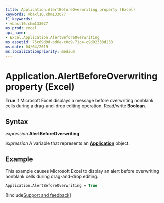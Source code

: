 ```yaml
---
title: Application.AlertBeforeOverwriting property (Excel)
keywords: vbaxl10.chm133077
f1_keywords:
- vbaxl10.chm133077
ms.prod: excel
api_name:
- Excel.Application.AlertBeforeOverwriting
ms.assetid: 75c69d9d-bd6e-c0c9-71c4-c9d92333d233
ms.date: 04/04/2019
ms.localizationpriority: medium
---
```



# Application.AlertBeforeOverwriting property (Excel)

**True** if Microsoft Excel displays a message before overwriting nonblank cells during a drag-and-drop editing operation. Read/write **Boolean**.


## Syntax

_expression_.**AlertBeforeOverwriting**

_expression_ A variable that represents an **[Application](Excel.Application(object).md)** object.


## Example

This example causes Microsoft Excel to display an alert before overwriting nonblank cells during drag-and-drop editing.

```vb
Application.AlertBeforeOverwriting = True
```




[!include[Support and feedback](~/includes/feedback-boilerplate.md)]